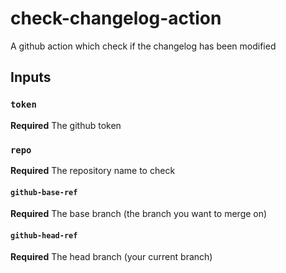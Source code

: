 # check-changelog-action

A github action which check if the changelog has been modified

## Inputs

### `token`

**Required** The github token

### `repo`

**Required** The repository name to check

#### `github-base-ref`

**Required** The base branch (the branch you want to merge on)

#### `github-head-ref`

**Required** The head branch (your current branch)